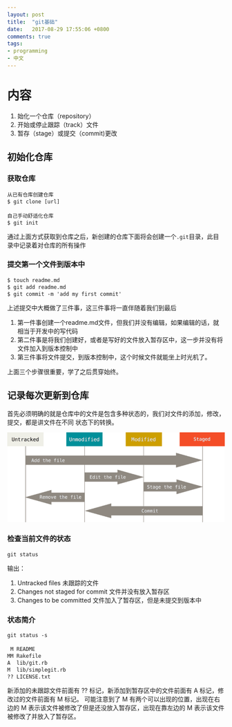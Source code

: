 ```yaml
---
layout: post
title:  "git基础"
date:   2017-08-29 17:55:06 +0800
comments: true
tags:
- programming
- 中文
---
```


# 内容
1. 始化一个仓库（repository）
2. 开始或停止跟踪（track）文件
3. 暂存（stage）或提交（commit)更改

## 初始化仓库
### 获取仓库
```
从已有仓库创建仓库
$ git clone [url]

自己手动舒适化仓库
$ git init
```

通过上面方式获取到仓库之后，新创建的仓库下面将会创建一个`.git`目录，此目录中记录着对仓库的所有操作

### 提交第一个文件到版本中
```
$ touch readme.md
$ git add readme.md
$ git commit -m 'add my first commit'
```
上述提交中大概做了三件事，这三件事将一直伴随着我们到最后
1. 第一件事创建一个readme.md文件，但我们并没有编辑，如果编辑的话，就相当于开发中的写代码
2. 第二件事是将我们创建好，或者是写好的文件放入暂存区中，这一步并没有将文件加入到版本控制中
3. 第三件事将文件提交，到版本控制中，这个时候文件就能坐上时光机了。

上面三个步骤很重要，学了之后贯穿始终。

## 记录每次更新到仓库

首先必须明确的就是仓库中的文件是包含多种状态的，我们对文件的添加，修改，提交，都是讲文件在不同
状态下的转换。

![lifecycle](/img/Lifecycle.png)

### 检查当前文件的状态
```
git status
```

输出：
1. Untracked files 未跟踪的文件
2. Changes not staged for commit 文件并没有放入暂存区
3. Changes to be committed 文件加入了暂存区，但是未提交到版本中

### 状态简介
```
git status -s

 M README
MM Rakefile
A  lib/git.rb
M  lib/simplegit.rb
?? LICENSE.txt
```
新添加的未跟踪文件前面有 ?? 标记，新添加到暂存区中的文件前面有 A 标记，修改过的文件前面有 M 标记。
可能注意到了 M 有两个可以出现的位置，出现在右边的 M 表示该文件被修改了但是还没放入暂存区，出现在靠左边的 M 表示该文件被修改了并放入了暂存区。


